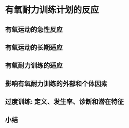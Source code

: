 # 有氧耐力训练计划的反应

## 有氧运动的急性反应
## 有氧运动的长期适应

## 有氧耐力训练的适应
## 影响有氧耐力训练的外部和个体因素
## 过度训练: 定义、发生率、诊断和潜在特征

## 小结